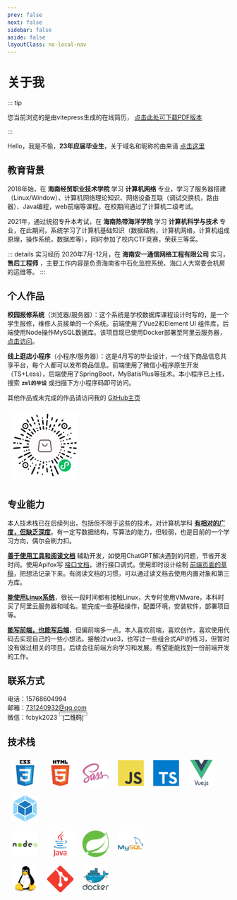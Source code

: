```yaml
---
prev: false
next: false
sidebar: false
aside: false
layoutClass: no-local-nav
---
```

# 关于我

::: tip  

您当前浏览的是由vitepress生成的在线简历，
<a href="https://ali.fcbyk.com/file/张明良-简历.pdf" download>点击此处可下载PDF版本</a>

:::

Hello，我是不愉，**23年应届毕业生**，关于域名和昵称的由来请 [点击这里](/about/name)

## 教育背景
2018年始，在 **海南经贸职业技术学院** 学习 **计算机网络** 专业，学习了服务器搭建（Linux/Window）、计算机网络理论知识、网络设备互联（调试交换机，路由器）、Java编程，web前端等课程。在校期间通过了计算机二级考试。

2021年，通过统招专升本考试，在 **海南热带海洋学院** 学习 **计算机科学与技术** 专业，在此期间，系统学习了计算机基础知识（数据结构，计算机网络，计算机组成原理，操作系统，数据库等），同时参加了校内CTF竞赛，荣获三等奖。

::: details 实习经历
2020年7月-12月，在 **海南安一通信网络工程有限公司** 实习， **售后工程师** ，主要工作内容是负责海南省中石化监控系统、海口人大常委会机房的运维等。
:::

## 个人作品

**校园报修系统**（浏览器/服务器）：这个系统是学校数据库课程设计时写的，是一个学生报修，维修人员接单的一个系统。前端使用了Vue2和Element UI 组件库，后端使用Node操作MySQL数据库。该项目现已使用Docker部署至阿里云服务器，[点击访问](https://cr.fcbyk.com/#/)。

**线上逛店小程序**（小程序/服务器）：这是4月写的毕业设计，一个线下商品信息共享平台，每个人都可以发布商品信息。前端使用了微信小程序原生开发（TS+Less），后端使用了SpringBoot，MyBatisPlus等技术。本小程序已上线，搜索 **`zml的毕设`** 或扫描下方小程序码即可访问。

其他作品或未完成的作品请访问我的 [GitHub主页](https://github.com/fcbyk)

<img src="./.vitepress/assets/wxmini.jpg" alt="wxmini" class="wxmini"/>

## 专业能力

本人技术栈已在后续列出，包括但不限于这些的技术，对计算机学科 <u>**有相对的广度，但缺乏深度**</u>。有一定写数据结构，写算法的能力，但较弱，也是目前的一个学习方向，偶尔会刷力扣。

<u>**善于使用工具和阅读文档**</u> 辅助开发，如使用ChatGPT解决遇到的问题，节省开发时间。使用Apifox写 [接口文档](https://goods-online.apifox.cn/)，进行接口调式。使用即时设计绘制 [前端页面的草稿](https://js.design/f/-O0fJs?p=NjuH8Hiwv5)，把想法记录下来。有阅读文档的习惯，可以通过读文档去使用内置对象和第三方库。

<u>**能使用Linux系统**</u>，很长一段时间都有接触Linux，大专时使用VMware，本科时买了阿里云服务器和域名。能完成一些基础操作，配置环境，安装软件，部署项目等。

<u>**能写前端，也能写后端**</u>，但偏前端多一点。本人喜欢前端，喜欢创作，喜欢使用代码去实现自己的一些小想法。接触过vue3，也写过一些组合式API的练习，但暂时没有做过相关的项目。后续会往前端方向学习和发展。希望能能找到一份前端开发的工作。

## 联系方式

电话：15768604994<br/>
邮箱：731240932@qq.com<br/>
微信：fcbyk2023
<button class="wxbtn">[二维码]<img src="./.vitepress/assets/wx.jpg" alt="正方形图片"></button>

<div class="image">

</div>

## 技术栈  
<div class="skill">
    <img src="./.vitepress/assets/icons/css3-original-wordmark.svg" alt="CSS3" />
    <img src="./.vitepress/assets/icons/html5-original-wordmark.svg" alt="HTML5" />
    <img src="./.vitepress/assets/icons/sass-original.svg" alt="Sass" />
    <img src="./.vitepress/assets/icons/javascript-original.svg" alt="JavaScript" />
    <img src="./.vitepress/assets/icons/typescript-original.svg" alt="TypeScript" />
    <img src="./.vitepress/assets/icons/vuejs-original-wordmark.svg" alt="Vue.js" />
    <img src="./.vitepress/assets/icons/webpack-original.svg" alt="Webpack"/>
</div>
<div class="skill">
    <img src="./.vitepress/assets/icons/nodejs-original-wordmark.svg" alt="Node.js" />
    <img src="./.vitepress/assets/icons/java-original-wordmark.svg" alt="Java" />
    <img src="./.vitepress/assets/icons/springio-icon.svg" alt="Spring" />
    <img src="./.vitepress/assets/icons/mysql-original-wordmark.svg" alt="MySQL" />
</div>
<div class="skill">
    <img src="./.vitepress/assets/icons/linux-original.svg" alt="Linux" />
    <img src="./.vitepress/assets/icons/git-scm-icon.svg" alt="Git" />
    <img src="./.vitepress/assets/icons/docker-original-wordmark.svg" alt="Docker" />
</div>

<style lang="scss" scoped>
    .wxmini{
        margin: 10px;
        height: 150px;
    }
    .skill{
        /* margin: 5px; */
        display: flex;
        flex-wrap: wrap;
        img{
            margin: 10px;
            height: 60px;
            filter: brightness(1);
            &:hover{
                filter: brightness(1.05);
            }
        }
    }
    .wxbtn{
        height: 10px;
        overflow: visible;
        img{
            display: none;
            height: 200px;
            width: 200px;
        }
        &:hover{
            img{
                display: initial;
                float: right;
                position: relative;
                z-index: 100;
            }
        }
    }

    @media (max-width:640px) {
        .wxbtn{
            display: none;
        }
    }
    
    .tip {
      padding: 10px 16px;
      .custom-block-title {
        display: none;
      }
      p {
        margin: 0;
      }
    }
</style>